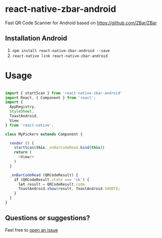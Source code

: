 
# react-native-zbar-android

Fast QR Code Scanner for Android based on https://github.com/ZBar/ZBar

## Installation Android
1. `npm install react-native-zbar-android --save`
2. `react-native link react-native-zbar-android`

# Usage

```js

import { startScan } from 'react-native-zbar-android'
import React, { Component } from 'react';
import {
  AppRegistry,
  StyleSheet,
  ToastAndroid,
  View
} from 'react-native';

class MyPickers extends Component {

  render () {
    startScan(this._onBarCodeRead.bind(this))
    return (
      <View/>
    )
  }

  _onBarCodeRead (QRCodeResult) {
    if (QRCodeResult.state === 'ok') {
      let result = QRCodeResult.code
      ToastAndroid.show(result, ToastAndroid.SHORT);
    }
  }
}

```

## Questions or suggestions?

Feel free to [open an issue](https://github.com/azhai2016/react-native-zbar-android/issues)
